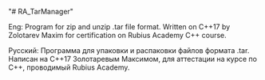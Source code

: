 "# RA_TarManager" 

Eng:
Program for zip and unzip .tar file format. Written on C++17 by Zolotarev Maxim for certification on Rubius Academy C++ course.

Русский:
Программа для упаковки и распаковки файлов формата .tar. Написан на C++17 Золотаревым Максимом, для аттестации на курсе по C++, проводимый Rubius Academy.
